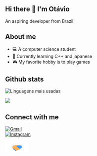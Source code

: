 ## Hi there 👋 I'm Otávio

An aspiring developer from Brazil

## About me

- 💻 A computer science student 
- 🌱 Currently learning C++ and japanese
- 🎮 My favorite hobby is to play games 

## Github stats 

![Linguagens mais usadas](https://github-readme-stats.vercel.app/api/top-langs/?username=Otavio-oliv&layout=compact&theme=dracula)

<img src="https://img.shields.io/badge/C%2B%2B-00599C?style=for-the-badge&logo=c%2B%2B&logoColor=white">




## Connect with me
[![Gmail](https://img.shields.io/badge/Gmail-D14836?style=for-the-badge&logo=gmail&logoColor=white)](mailto:otaviooli1312@gmail.com)  
[![Instagram](https://img.shields.io/badge/Instagram-E4405F?style=for-the-badge&logo=instagram&logoColor=white)](https://www.instagram.com/otaviooliv_05/)

<img src="https://github.com/Otavio-oliv/Otavio-oliv/blob/main/Handshake.gif" width="75" height="35"/>




